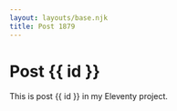 ```yaml
---
layout: layouts/base.njk
title: Post 1879
---
```


# Post {{ id }}

This is post {{ id }} in my Eleventy project.
